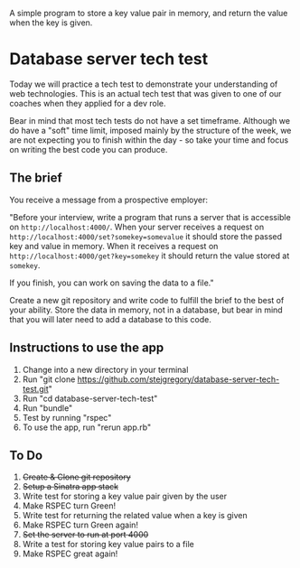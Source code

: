 A simple program to store a key value pair in memory, and return the value when the key is given.

# Database server tech test

Today we will practice a tech test to demonstrate your understanding of web technologies. This is an actual tech test that was given to one of our coaches when they applied for a dev role.

Bear in mind that most tech tests do not have a set timeframe. Although we do have a "soft" time limit, imposed mainly by the structure of the week, we are not expecting you to finish within the day - so take your time and focus on writing the best code you can produce.

## The brief

You receive a message from a prospective employer:

"Before your interview, write a program that runs a server that is accessible on `http://localhost:4000/`. When your server receives a request on `http://localhost:4000/set?somekey=somevalue` it should store the passed key and value in memory. When it receives a request on `http://localhost:4000/get?key=somekey` it should return the value stored at `somekey`.

If you finish, you can work on saving the data to a file."

Create a new git repository and write code to fulfill the brief to the best of your ability. Store the data in memory, not in a database, but bear in mind that you will later need to add a database to this code.

## Instructions to use the app
1. Change into a new directory in your terminal
2. Run "git clone https://github.com/stejgregory/database-server-tech-test.git"
3. Run "cd database-server-tech-test"
4. Run "bundle"
5. Test by running "rspec"
6. To use the app, run "rerun app.rb"

## To Do
1. ~~Create & Clone git repository~~
2. ~~Setup a Sinatra app stack~~
3. Write test for storing a key value pair given by the user
4. Make RSPEC turn Green!
5. Write test for returning the related value when a key is given
6. Make RSPEC turn Green again!
7. ~~Set the server to run at port 4000~~
8. Write a test for storing key value pairs to a file
9. Make RSPEC great again!
